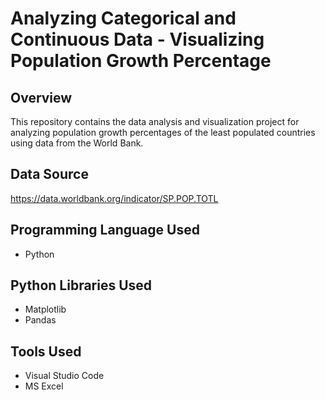 # Analyzing Categorical and Continuous Data - Visualizing Population Growth Percentage

## Overview

This repository contains the data analysis and visualization project for analyzing population growth percentages of the least populated countries using data from the World Bank.

## Data Source

https://data.worldbank.org/indicator/SP.POP.TOTL

## Programming Language Used

- Python

## Python Libraries Used

- Matplotlib
- Pandas

## Tools Used

- Visual Studio Code
- MS Excel 
